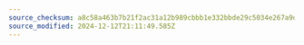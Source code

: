 ```yaml
---
source_checksum: a8c58a463b7b21f2ac31a12b989cbbb1e332bbde29c5034e267a9d05f70a432f
source_modified: 2024-12-12T21:11:49.585Z
---
```


